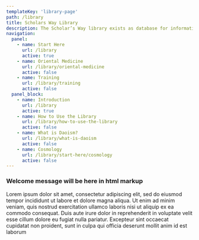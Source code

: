 ```yaml
---
templateKey: 'library-page'
path: /library
title: Scholars Way Library
description: The Scholar’s Way library exists as database for information on our perspective and practice of medicinal, martial, and meditative arts (sciences); rooted in traditional wisdom and made accessible for contemporary students.
navigation: 
  panel:
    - name: Start Here
      url: /library
      active: true
    - name: Oriental Medicine
      url: /library/oriental-medicine
      active: false
    - name: Training
      url: /library/training
      active: false
  panel_block:
    - name: Introduction
      url: /library
      active: true
    - name: How to Use the Library
      url: /library/how-to-use-the-library 
      active: false
    - name: What is Daoism?
      url: /library/what-is-daoism
      active: false
    - name: Cosmology 
      url: /library/start-here/cosmology      
      active: false
---
```


### Welcome message will be here in html markup 

Lorem ipsum dolor sit amet, consectetur adipiscing elit, sed do eiusmod tempor incididunt ut labore et dolore magna aliqua. Ut enim ad minim veniam, quis nostrud exercitation ullamco laboris nisi ut aliquip ex ea commodo consequat. Duis aute irure dolor in reprehenderit in voluptate velit esse cillum dolore eu fugiat nulla pariatur. Excepteur sint occaecat cupidatat non proident, sunt in culpa qui officia deserunt mollit anim id est laborum